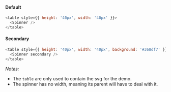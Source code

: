 #### Default

```js
<table style={{ height: '40px', width: '40px' }}>
  <Spinner />
</table>
```

#### Secondary

```js
<table style={{ height: '40px', width: '40px', background: '#368df7' }}>
  <Spinner secondary />
</table>
```

_Notes:_

* The `table` are only used to contain the svg for the demo.
* The spinner has no width, meaning its parent will have to deal with it.
